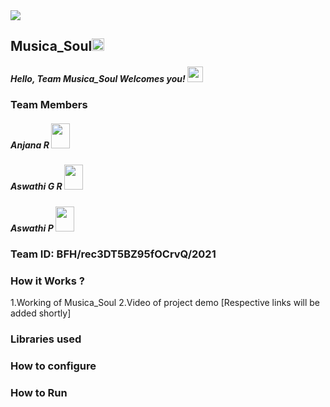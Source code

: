 <img src="https://trello-attachments.s3.amazonaws.com/542e9c6316504d5797afbfb9/542e9c6316504d5797afbfc1/39dee8d993841943b5723510ce663233/Frame_19.png">

## Musica_Soul<img src="https://notion-emojis.s3-us-west-2.amazonaws.com/v0/svg-twitter/1f3b5.svg" width=20px>
##### Hello, Team Musica_Soul Welcomes you! <img src="https://media.tenor.com/images/b352bb5a70f1aa0346c5cf6def25f6f0/tenor.gif" width="25px">
### Team Members
##### Anjana R <img src="https://upload.wikimedia.org/wikipedia/commons/9/91/Octicons-mark-github.svg" width="30" height="40" >
##### Aswathi G R <img src="https://upload.wikimedia.org/wikipedia/commons/9/91/Octicons-mark-github.svg" width="30" height="40"  >
##### Aswathi P <img src="https://upload.wikimedia.org/wikipedia/commons/9/91/Octicons-mark-github.svg" width="30" height="40" > 

### Team ID: BFH/rec3DT5BZ95fOCrvQ/2021
### How it Works ?
1.Working of Musica_Soul
2.Video of project demo
[Respective links will be added shortly]

### Libraries used

### How to configure
### How to Run
